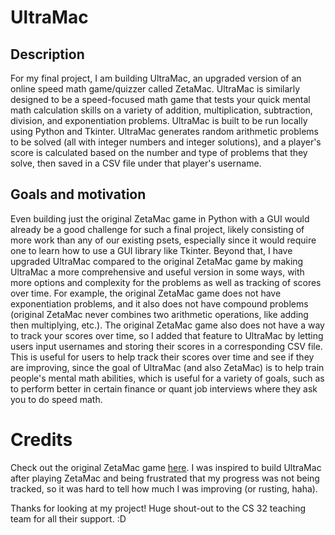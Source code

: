 # UltraMac
## Description
For my final project, I am building UltraMac, an upgraded version of an online speed math game/quizzer called ZetaMac. UltraMac is similarly designed to be a speed-focused math game that tests your quick mental math calculation skills on a variety of addition, multiplication, subtraction, division, and exponentiation problems. UltraMac is built to be run locally using Python and Tkinter. UltraMac generates random arithmetic problems to be solved (all with integer numbers and integer solutions), and a player's score is calculated based on the number and type of problems that they solve, then saved in a CSV file under that player's username. 

## Goals and motivation
Even building just the original ZetaMac game in Python with a GUI would already be a good challenge for such a final project, likely consisting of more work than any of our existing psets, especially since it would require one to learn how to use a GUI library like Tkinter. Beyond that, I have upgraded UltraMac compared to the original ZetaMac game by making UltraMac a more comprehensive and useful version in some ways, with more options and complexity for the problems as well as tracking of scores over time. For example, the original ZetaMac game does not have exponentiation problems, and it also does not have compound problems (original ZetaMac never combines two arithmetic operations, like adding then multiplying, etc.). The original ZetaMac game also does not have a way to track your scores over time, so I added that feature to UltraMac by letting users input usernames and storing their scores in a corresponding CSV file. This is useful for users to help track their scores over time and see if they are improving, since the goal of UltraMac (and also ZetaMac) is to help train people's mental math abilities, which is useful for a variety of goals, such as to perform better in certain finance or quant job interviews where they ask you to do speed math. 

# Credits
Check out the original ZetaMac game [here](https://arithmetic.zetamac.com/). I was inspired to build UltraMac after playing ZetaMac and being frustrated that my progress was not being tracked, so it was hard to tell how much I was improving (or rusting, haha). 

Thanks for looking at my project! Huge shout-out to the CS 32 teaching team for all their support. :D 
